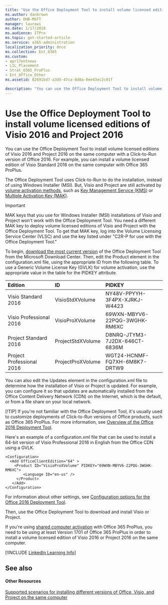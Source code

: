 ```yaml
---
title: "Use the Office Deployment Tool to install volume licensed editions of Visio 2016 and Project 2016"
ms.author: danbrown
author: DHB-MSFT
manager: laurawi
ms.date: 1/17/2018
ms.audience: ITPro
ms.topic: get-started-article
ms.service: o365-administration
localization_priority: Once
ms.collection: Ent_O365
ms.custom:
- apr17entnews
- LIL_Placement
- Strat_O365_ProPlus
- Ent_Office_Other
ms.assetid: 82691bd7-a3d5-47ca-8d8a-0ee43ec2c01f

description: "You can use the Office Deployment Tool to install volume licensed editions of Visio 2016 and Project 2016 on the same computer with a Click-to-Run version of Office 2016. For example, you can install a volume licensed edition of Visio Standard 2016 on the same computer with Office 365 ProPlus."
---
```


# Use the Office Deployment Tool to install volume licensed editions of Visio 2016 and Project 2016

You can use the Office Deployment Tool to install volume licensed editions of Visio 2016 and Project 2016 on the same computer with a Click-to-Run version of Office 2016. For example, you can install a volume licensed edition of Visio Standard 2016 on the same computer with Office 365 ProPlus. 
  
The Office Deployment Tool uses Click-to-Run to do the installation, instead of using Windows Installer (MSI). But, Visio and Project are still activated by [volume activation methods](https://technet.microsoft.com/library/ee624358%28v=office.16%29.aspx), such as [Key Management Service (KMS)](https://technet.microsoft.com/library/dn385356%28v=office.16%29.aspx) or [Multiple Activation Key (MAK)](https://technet.microsoft.com/en-us/library/dn385359%28v=office.16%29.aspx). 
  
> [!IMPORTANT]
> MAK keys that you use for Windows Installer (MSI) installations of Visio and Project won't work with the Office Deployment Tool. You need a different MAK key to deploy volume licensed editions of Visio and Project with the Office Deployment Tool. To get that MAK key, log into the Volume Licensing Service Center (VLSC) and use the key listed under "C2R-P for use with the Office Deployment Tool." 
  
To begin, [download the most current version](http://go.microsoft.com/fwlink/p/?LinkID=626065) of the Office Deployment Tool from the Microsoft Download Center. Then, edit the Product element in the configuration.xml file, using the appropriate ID from the following table. To use a Generic Volume License Key (GVLK) for volume activation, use the appropriate value in the table for the PIDKEY attribute.
  
|**Edition**|**ID**|**PIDKEY**|
|:-----|:-----|:-----|
|Visio Standard 2016  <br/> |VisioStdXVolume  <br/> |NY48V-PPYYH-3F4PX-XJRKJ-W4423  <br/> |
|Visio Professional 2016  <br/> |VisioProXVolume  <br/> |69WXN-MBYV6-22PQG-3WGHK-RM6XC  <br/> |
|Project Standard 2016  <br/> |ProjectStdXVolume  <br/> |D8NRQ-JTYM3-7J2DX-646CT-6836M  <br/> |
|Project Professional 2016  <br/> |ProjectProXVolume  <br/> |WGT24-HCNMF-FQ7XH-6M8K7-DRTW9  <br/> |
   
You can also edit the Updates element in the configuration.xml file to determine how the installation of Visio or Project is updated. For example, you can configure it so that updates are automatically installed from the Office Content Delivery Network (CDN) on the Internet, which is the default, or from a file share on your local network.

[!TIP]
If you're not familiar with the Office Deployment Tool, it's usually used to customize deployments of Click-to-Run versions of Office products, such as Office 365 ProPlus. For more information, see [Overview of the Office 2016 Deployment Tool](overview-of-the-office-2016-deployment-tool.md). 
  
Here's an example of a configuration.xml file that can be used to install a 64-bit version of Visio Professional 2016 in English from the Office CDN using a GVLK. 
  
```
<Configuration>
  <Add OfficeClientEdition="64" >
    <Product ID="VisioProXVolume" PIDKEY="69WXN-MBYV6-22PQG-3WGHK-RM6XC">
        <Language ID="en-us" />
     </Product>
   </Add>  
</Configuration>

```

For information about other settings, see [Configuration options for the Office 2016 Deployment Tool](configuration-options-for-the-office-2016-deployment-tool.md).
  
Then, use the Office Deployment Tool to download and install Visio or Project.

If you're using [shared computer activation](overview-of-shared-computer-activation-for-office-365-proplus.md) with Office 365 ProPlus, you need to be using at least Version 1701 of Office 365 ProPlus in order to install a volume licensed edition of Visio 2016 or Project 2016 on the same computer.
  
[!INCLUDE [LinkedIn Learning Info](common/office/linkedin-learning-info.md)]
   
## See also

#### Other Resources

[Supported scenarios for installing different versions of Office, Visio, and Project on the same computer](https://technet.microsoft.com/library/mt712177%28v=office.16%29.aspx)

